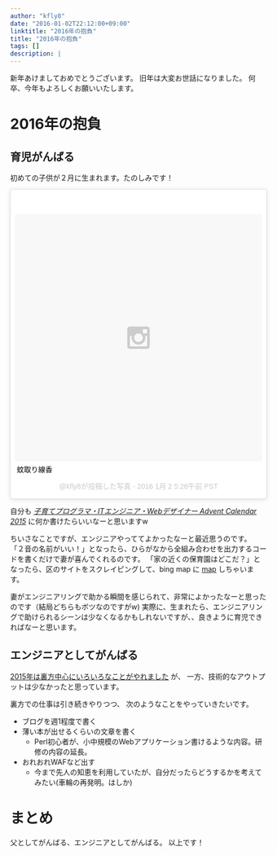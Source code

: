 ```yaml
---
author: "kfly8"
date: "2016-01-02T22:12:00+09:00"
linktitle: "2016年の抱負"
title: "2016年の抱負"
tags: []
description: |
---
```


新年あけましておめでとうございます。
旧年は大変お世話になりました。
何卒、今年もよろしくお願いいたします。


# 2016年の抱負

## 育児がんばる

初めての子供が２月に生まれます。たのしみです！

<blockquote class="instagram-media" data-instgrm-captioned data-instgrm-version="6" style=" background:#FFF; border:0; border-radius:3px; box-shadow:0 0 1px 0 rgba(0,0,0,0.5),0 1px 10px 0 rgba(0,0,0,0.15); margin: 1px; max-width:658px; padding:0; width:99.375%; width:-webkit-calc(100% - 2px); width:calc(100% - 2px);"><div style="padding:8px;"> <div style=" background:#F8F8F8; line-height:0; margin-top:40px; padding:50.0% 0; text-align:center; width:100%;"> <div style=" background:url(data:image/png;base64,iVBORw0KGgoAAAANSUhEUgAAACwAAAAsCAMAAAApWqozAAAAGFBMVEUiIiI9PT0eHh4gIB4hIBkcHBwcHBwcHBydr+JQAAAACHRSTlMABA4YHyQsM5jtaMwAAADfSURBVDjL7ZVBEgMhCAQBAf//42xcNbpAqakcM0ftUmFAAIBE81IqBJdS3lS6zs3bIpB9WED3YYXFPmHRfT8sgyrCP1x8uEUxLMzNWElFOYCV6mHWWwMzdPEKHlhLw7NWJqkHc4uIZphavDzA2JPzUDsBZziNae2S6owH8xPmX8G7zzgKEOPUoYHvGz1TBCxMkd3kwNVbU0gKHkx+iZILf77IofhrY1nYFnB/lQPb79drWOyJVa/DAvg9B/rLB4cC+Nqgdz/TvBbBnr6GBReqn/nRmDgaQEej7WhonozjF+Y2I/fZou/qAAAAAElFTkSuQmCC); display:block; height:44px; margin:0 auto -44px; position:relative; top:-22px; width:44px;"></div></div> <p style=" margin:8px 0 0 0; padding:0 4px;"> <a href="https://www.instagram.com/p/BACczTuoDOG/" style=" color:#000; font-family:Arial,sans-serif; font-size:14px; font-style:normal; font-weight:normal; line-height:17px; text-decoration:none; word-wrap:break-word;" target="_blank">蚊取り線香</a></p> <p style=" color:#c9c8cd; font-family:Arial,sans-serif; font-size:14px; line-height:17px; margin-bottom:0; margin-top:8px; overflow:hidden; padding:8px 0 7px; text-align:center; text-overflow:ellipsis; white-space:nowrap;">@kfly8が投稿した写真 - <time style=" font-family:Arial,sans-serif; font-size:14px; line-height:17px;" datetime="2016-01-02T13:26:24+00:00">2016  1月 2 5:26午前 PST</time></p></div></blockquote>
<script async defer src="//platform.instagram.com/en_US/embeds.js"></script>

自分も *[子育てプログラマ・ITエンジニア・Webデザイナー Advent Calendar 2015](http://www.adventar.org/calendars/866)* に何か書けたらいいなーと思いますw

ちいさなことですが、エンジニアやっててよかったなーと最近思うのです。
「２音の名前がいい！」となったら、ひらがなから全組み合わせを出力するコードを書くだけで妻が喜んでくれるのです。
「家の近くの保育園はどこだ？」となったら、区のサイトをスクレイピングして、bing map に [map](http://hoiku.herokuapp.com/) しちゃいます。

妻がエンジニアリングで助かる瞬間を感じられて、非常によかったなーと思ったのです（結局どちらもボツなのですがw)
実際に、生まれたら、エンジニアリングで助けられるシーンは少なくなるかもしれないですが、、良きように育児できればなーと思います。

## エンジニアとしてがんばる

[2015年は裏方中心にいろいろなことがやれました](http://kfly8.github.io/post/2015/look-back/) が、
一方、技術的なアウトプットは少なかったと思っています。

裏方での仕事は引き続きやりつつ、
次のようなことをやっていきたいです。

- ブログを週1程度で書く
- 薄い本が出せるくらいの文章を書く
  - Perl初心者が、小中規模のWebアプリケーション書けるような内容。研修の内容の延長。
- おれおれWAFなど出す
  - 今まで先人の知恵を利用していたが、自分だったらどうするかを考えてみたい(車輪の再発明。はしか)


# まとめ

父としてがんばる、エンジニアとしてがんばる。
以上です！

